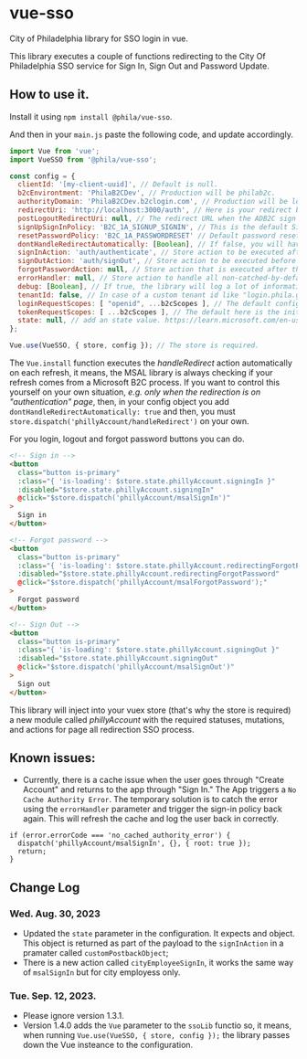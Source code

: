 # vue-sso
City of Philadelphia library for SSO login in vue.

This library executes a couple of functions redirecting to the City Of Philadelphia SSO service for Sign In, Sign Out and Password Update.

## How to use it.
Install it using `npm install @phila/vue-sso`.

And then in your `main.js` paste the following code, and update accordingly.

```js
import Vue from 'vue';
import VueSSO from '@phila/vue-sso';

const config = {
  clientId: '[my-client-uuid]', // Default is null. 
  b2cEnvirontment: 'PhilaB2CDev', // Production will be philab2c.
  authorityDomain: 'PhilaB2CDev.b2clogin.com', // Production will be login.phila.gov
  redirectUri: 'http://localhost:3000/auth', // Here is your redirect back URL.
  postLogoutRedirectUri: null, // The redirect URL when the ADB2C sign out event finishes.
  signUpSignInPolicy: 'B2C_1A_SIGNUP_SIGNIN', // This is the default Sign In custom policy. (No MFA)
  resetPasswordPolicy: 'B2C_1A_PASSWORDRESET' // Default password reset policy
  dontHandleRedirectAutomatically: [Boolean], // If false, you will have to trigger the handleRedirectPromise function yourself. 
  signInAction: 'auth/authenticate', // Store action to be executed after obtaining the token. It pass over the token as a sole parameter.
  signOutAction: 'auth/signOut', // Store action to be executed before loging out redirection. No paramters are pass over the action.
  forgotPasswordAction: null, // Store action that is executed after the reset password flow.
  errorHandler: null, // Store action to handle all non-catched-by-default errors. 
  debug: [Boolean], // If true, the library will log a lot of information into the console. Use this on true only for development.
  tenantId: false, // In case of a custom tenant id like "login.phila.gov" it goes here in the parameter, if no one is entered, the library will use the default [env].onmicrosoft.com tenant value.
  loginRequestScopes: [ "openid", ...b2cScopes ], // The default configuration here is openid scope + initial mostly default read_data scopes.
  tokenRequestScopes: [ ...b2cScopes ], // The default here is the initial mostly default read_data scopes.
  state: null, // add an state value. https://learn.microsoft.com/en-us/azure/active-directory/develop/msal-js-pass-custom-state-authentication-request
};

Vue.use(VueSSO, { store, config }); // The store is required.
```
The `Vue.install` function executes the *handleRedirect* action automatically on each refresh, it means, the MSAL library is always checking if your refresh comes from a Microsoft B2C process. If you want to control this yourself on your own situation, _e.g. only when the redirection is on "authentication" page_, then, in your config object you add `dontHandleRedirectAutomatically: true` and then, you must `store.dispatch('phillyAccount/handleRedirect')` on your own.


For you login, logout and forgot password buttons you can do. 

```html
<!-- Sign in -->
<button
  class="button is-primary"
  :class="{ 'is-loading': $store.state.phillyAccount.signingIn }"
  :disabled="$store.state.phillyAccount.signingIn"
  @click="$store.dispatch('phillyAccount/msalSignIn')"
>
  Sign in
</button>

<!-- Forgot password -->
<button
  class="button is-primary"
  :class="{ 'is-loading': $store.state.phillyAccount.redirectingForgotPassword }"
  :disabled="$store.state.phillyAccount.redirectingForgotPassword"
  @click="$store.dispatch('phillyAccount/msalForgotPassword');"
>
  Forgot password
</button>

<!-- Sign Out -->
<button
  class="button is-primary"
  :class="{ 'is-loading': $store.state.phillyAccount.signingOut }"
  :disabled="$store.state.phillyAccount.signingOut"
  @click="$store.dispatch('phillyAccount/msalSignOut')"
>
  Sign out
</button>
```

This library will inject into your vuex store (that's why the store is required) a new module called *phillyAccount* with the required statuses, mutations, and actions for page all redirection SSO process.


## Known issues:
* Currently, there is a cache issue when the user goes through "Create Account" and returns to the app through "Sign In." The App triggers a `No Cache Authority Error`. The temporary solution is to catch the error using the `errorHandler` parameter and trigger the sign-in policy back again. This will refresh the cache and log the user back in correctly.

```
if (error.errorCode === 'no_cached_authority_error') {
  dispatch('phillyAccount/msalSignIn', {}, { root: true });
  return;
}
```

## Change Log

### Wed. Aug. 30, 2023
- Updated the `state` parameter in the configuration. It expects and object. This object is returned as part of the payload to the `signInAction` in a pramater called `customPostbackObject`;
- There is a new action called `cityEmployeeSignIn`, it works the same way of `msalSignIn` but for city employess only.

### Tue. Sep. 12, 2023. 
- Please ignore version 1.3.1. 
- Version 1.4.0 adds the `Vue` parameter to the `ssoLib` functio so, it means, when running `Vue.use(VueSSO, { store, config });` the library passes down the Vue insteance to the configuration.